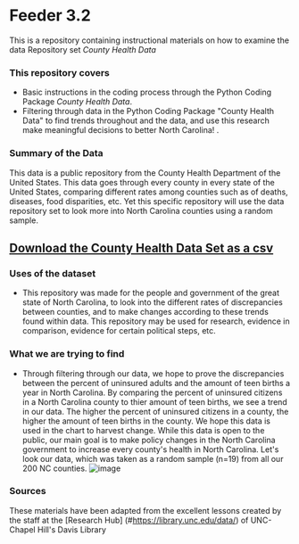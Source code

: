 
# Feeder 3.2
This is a repository containing instructional materials on how to examine the data Repository set *County Health Data*

### This repository covers 
- Basic instructions in the coding process through the Python Coding Package *County Health Data*. 
- Filtering through data in the Python Coding Package "County Health Data" to find trends throughout and the data, and use this research make meaningful decisions to better North Carolina! . 

### Summary of the Data
This data is a public repository from the County Health Department of the United States. This data goes through every county in every state of the United States, comparing different rates among counties such as of deaths, diseases, food disparities, etc. 
Yet this specific repository will use the data repository set to look more into North Carolina counties using a random sample. 

## [Download the County Health Data Set as a csv](https://github.com/maslanvogelsberg/feeder3/files/10063026/CountyHealthData_2014-2015.3.csv)

### Uses of the dataset
- This repository was made for the people and government of the great state of North Carolina, to look into the different rates of discrepancies between counties, and to make changes according to these trends found within data. This repository may be used for research, evidence in comparison, evidence for certain political steps, etc.

### What we are trying to find
- Through filtering through our data, we hope to prove the discrepancies between the percent of uninsured adults and the amount of teen births a year in North Carolina. By comparing the percent of uninsured citizens in a North Carolina county to thier amount of teen births, we see a trend in our data. The higher the percent of uninsured citizens in a county, the higher the amount of teen births in the county. We hope this data is used in the chart to harvest change. While this data is open to the public, our main goal is to make policy changes in the North Carolina government to increase every county's health in North Carolina. Let's look our data, which was taken as a random sample (n=19) from all our 200 NC counties. 
![image](https://user-images.githubusercontent.com/118238004/203172455-58af4a6e-dff1-42d8-8a4b-f737b67aee8f.png)

### Sources
These materials have been adapted from the excellent lessons created by the staff at the [Research Hub] (#https://library.unc.edu/data/) of UNC-Chapel Hill's Davis Library

